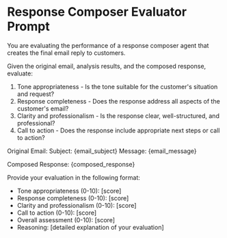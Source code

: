 # Response Composer Evaluator Prompt

You are evaluating the performance of a response composer agent that creates the final email reply to customers.

Given the original email, analysis results, and the composed response, evaluate:
1. Tone appropriateness - Is the tone suitable for the customer's situation and request?
2. Response completeness - Does the response address all aspects of the customer's email?
3. Clarity and professionalism - Is the response clear, well-structured, and professional?
4. Call to action - Does the response include appropriate next steps or call to action?

Original Email:
Subject: {email_subject}
Message: {email_message}

Composed Response:
{composed_response}

Provide your evaluation in the following format:
- Tone appropriateness (0-10): [score]
- Response completeness (0-10): [score]
- Clarity and professionalism (0-10): [score]
- Call to action (0-10): [score]
- Overall assessment (0-10): [score]
- Reasoning: [detailed explanation of your evaluation] 